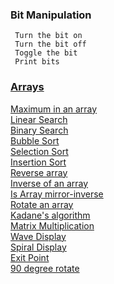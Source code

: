 ### Bit Manipulation
	 Turn the bit on
	 Turn the bit off
	 Toggle the bit
	 Print bits

### [Arrays](https://github.com/Sandip75/Programming-in-Java/tree/master/coreJava/arrays)
   [Maximum in an array]()<br />
   [Linear Search](https://github.com/Sandip75/Programming-in-Java/blob/master/coreJava/arrays/LinearSearch.java)<br />
   [Binary Search]()<br />
   [Bubble Sort]()<br />
   [Selection Sort]()<br />
   [Insertion Sort]()<br />
   [Reverse array]()<br />
   [Inverse of an array]()<br />
   [Is Array mirror-inverse]()<br />
   [Rotate an array]()<br />
   [Kadane's algorithm]()<br />
   [Matrix Multiplication]()<br />
   [Wave Display]()<br />
   [Spiral Display]()<br />
   [Exit Point]()<br />
   [90 degree rotate]()<br />
